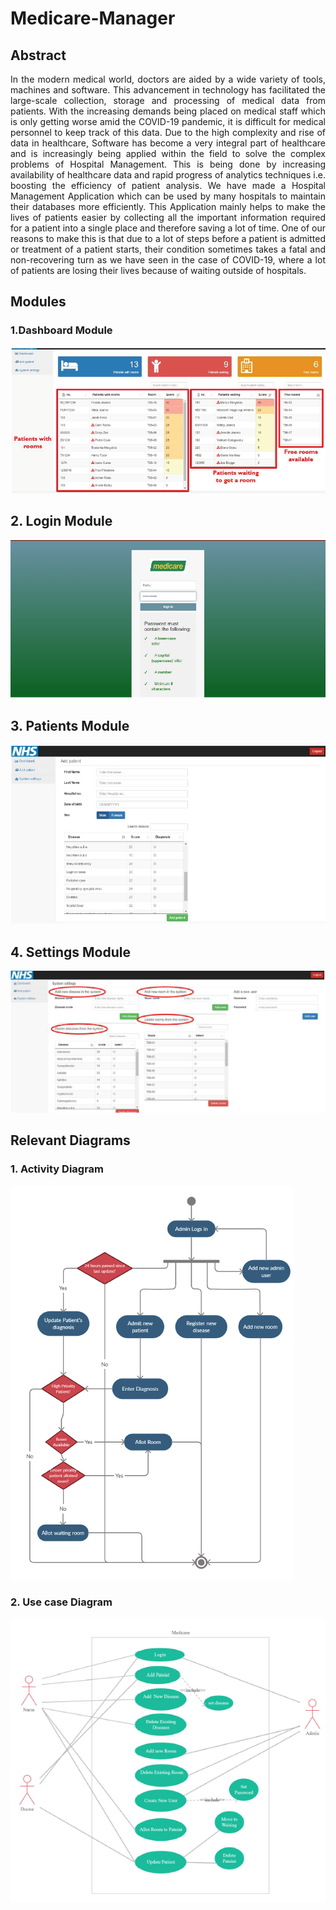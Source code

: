 # Medicare-Manager <br/>

## Abstract <br/>
<div style="text-align: justify">  
In the modern medical world, doctors are aided by a wide variety of tools, machines and software. This advancement in technology has facilitated the large-scale collection, storage and processing of medical data from patients. With the increasing demands being placed on medical staff which is only getting worse amid the COVID-19 pandemic, it is difficult for medical personnel to keep track of this data. Due to the high complexity and rise of data in healthcare, Software has become a very integral part of healthcare and is increasingly being applied within the field to solve the complex problems of Hospital Management. This is being done by increasing availability of healthcare data and rapid progress of analytics techniques i.e. boosting the efficiency of patient analysis. We have made a Hospital Management Application which can be used by many hospitals to maintain their databases more efficiently. This Application mainly helps to make the lives of patients easier by collecting all the important information required for a patient into a single place and therefore saving a lot of time. One of our reasons to make this is that due to a lot of steps before a patient is admitted or treatment of a patient starts, their condition sometimes takes a fatal and non-recovering turn as we have seen in the case of COVID-19, where a lot of patients are losing their lives because of waiting outside of hospitals. <br/>
 </div>


## Modules <br/>
### 1.Dashboard Module
![Dashboard](https://github.com/Srinivas-Natarajan/Medicare-Manager/blob/main/Screenshots/Dashboard.png?raw=true)

## 2. Login Module
![Login](https://github.com/Srinivas-Natarajan/Medicare-Manager/blob/main/Screenshots/Login_Page.png?raw=true)

## 3. Patients Module
![Patients](https://github.com/Srinivas-Natarajan/Medicare-Manager/blob/main/Screenshots/Add_Patient.png?raw=true)

## 4. Settings Module
![Settings](https://github.com/Srinivas-Natarajan/Medicare-Manager/blob/main/Screenshots/Settings.png?raw=true)

## Relevant Diagrams <br/>
### 1. Activity Diagram
![Activity](https://github.com/Srinivas-Natarajan/Medicare-Manager/blob/main/Screenshots/Activity_Diagram.png?raw=true)

### 2. Use case Diagram
![Use Case](https://github.com/Srinivas-Natarajan/Medicare-Manager/blob/main/Screenshots/Use_Case.png?raw=true)


